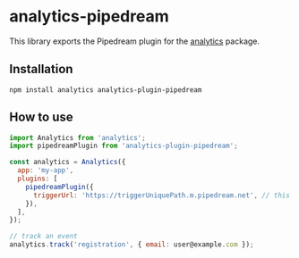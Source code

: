# analytics-pipedream

This library exports the Pipedream plugin for the [analytics](https://www.npmjs.com/package/analytics) package.

## Installation

```
npm install analytics analytics-plugin-pipedream
```

## How to use

```javascript
import Analytics from 'analytics';
import pipedreamPlugin from 'analytics-plugin-pipedream';

const analytics = Analytics({
  app: 'my-app',
  plugins: [
    pipedreamPlugin({
      triggerUrl: 'https://triggerUniquePath.m.pipedream.net', // this must be pipedream workflow trigger url
    }),
  ],
});

// track an event
analytics.track('registration', { email: user@example.com });
```
